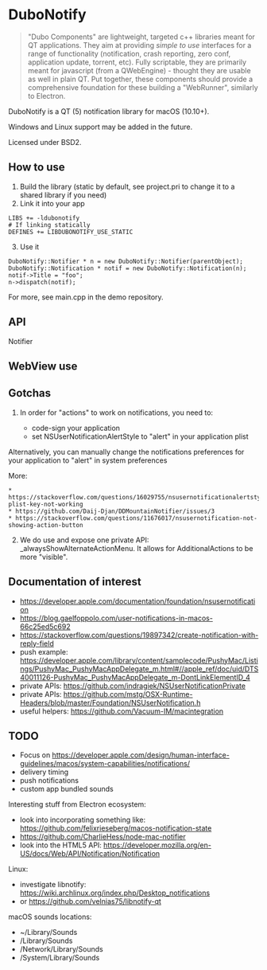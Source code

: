 # DuboNotify

> "Dubo Components" are lightweight, targeted c++ libraries meant for QT applications.
> They aim at providing *simple to use* interfaces for a range of functionality
(notification, crash reporting, zero conf, application update, torrent, etc).
> Fully scriptable, they are primarily meant for javascript (from a QWebEngine) - thought they are usable as well in plain QT.
> Put together, these components should provide a comprehensive foundation for these building a "WebRunner", similarly to Electron.

DuboNotify is a QT (5) notification library for macOS (10.10+).

Windows and Linux support may be added in the future.

Licensed under BSD2.

## How to use

1. Build the library (static by default, see project.pri to change it to a shared library if you need)
2. Link it into your app
```
LIBS += -ldubonotify
# If linking statically
DEFINES += LIBDUBONOTIFY_USE_STATIC
```
3. Use it
```
DuboNotify::Notifier * n = new DuboNotify::Notifier(parentObject);
DuboNotify::Notification * notif = new DuboNotify::Notification(n);
notif->Title = "foo";
n->dispatch(notif);
```

For more, see main.cpp in the demo repository.

## API

Notifier

## WebView use


## Gotchas

1. In order for "actions" to work on notifications, you need to:

    * code-sign your application
    * set NSUserNotificationAlertStyle to "alert" in your application plist

Alternatively, you can manually change the notifications preferences for your application to "alert" in system preferences

More:

    * https://stackoverflow.com/questions/16029755/nsusernotificationalertstyle-plist-key-not-working
    * https://github.com/Daij-Djan/DDMountainNotifier/issues/3
    * https://stackoverflow.com/questions/11676017/nsusernotification-not-showing-action-button

2. We do use and expose one private API: _alwaysShowAlternateActionMenu. It allows for AdditionalActions to be more "visible".


## Documentation of interest

 * https://developer.apple.com/documentation/foundation/nsusernotification
 * https://blog.gaelfoppolo.com/user-notifications-in-macos-66c25ed5c692
 * https://stackoverflow.com/questions/19897342/create-notification-with-reply-field
 * push example: https://developer.apple.com/library/content/samplecode/PushyMac/Listings/PushyMac_PushyMacAppDelegate_m.html#//apple_ref/doc/uid/DTS40011126-PushyMac_PushyMacAppDelegate_m-DontLinkElementID_4
 * private APIs: https://github.com/indragiek/NSUserNotificationPrivate
 * private APIs: https://github.com/mstg/OSX-Runtime-Headers/blob/master/Foundation/NSUserNotification.h
 * useful helpers: https://github.com/Vacuum-IM/macintegration

## TODO

 * Focus on https://developer.apple.com/design/human-interface-guidelines/macos/system-capabilities/notifications/
 * delivery timing
 * push notifications
 * custom app bundled sounds

Interesting stuff from Electron ecosystem:

* look into incorporating something like: https://github.com/felixrieseberg/macos-notification-state
 * https://github.com/CharlieHess/node-mac-notifier
 * look into the HTML5 API: https://developer.mozilla.org/en-US/docs/Web/API/Notification/Notification

Linux:

 * investigate libnotify: https://wiki.archlinux.org/index.php/Desktop_notifications
 * or https://github.com/velnias75/libnotify-qt

macOS sounds locations:

 * ~/Library/Sounds
 * /Library/Sounds
 * /Network/Library/Sounds
 * /System/Library/Sounds
